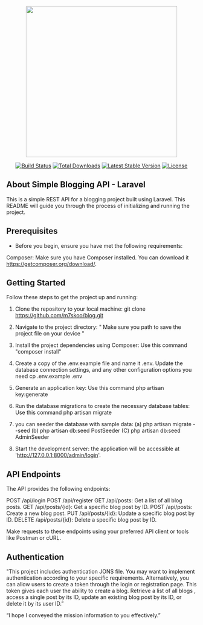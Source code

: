 <p align="center"><a href="https://laravel.com" target="_blank"><img src="https://raw.githubusercontent.com/laravel/art/master/logo-lockup/5%20SVG/2%20CMYK/1%20Full%20Color/laravel-logolockup-cmyk-red.svg" width="400"></a></p>

<p align="center">
<a href="https://travis-ci.org/laravel/framework"><img src="https://travis-ci.org/laravel/framework.svg" alt="Build Status"></a>
<a href="https://packagist.org/packages/laravel/framework"><img src="https://img.shields.io/packagist/dt/laravel/framework" alt="Total Downloads"></a>
<a href="https://packagist.org/packages/laravel/framework"><img src="https://img.shields.io/packagist/v/laravel/framework" alt="Latest Stable Version"></a>
<a href="https://packagist.org/packages/laravel/framework"><img src="https://img.shields.io/packagist/l/laravel/framework" alt="License"></a>
</p>

## About Simple Blogging API - Laravel

This is a simple REST API for a blogging project built using Laravel. This README will guide you through the process of initializing and running the project.

## Prerequisites
- Before you begin, ensure you have met the following requirements:

Composer: Make sure you have Composer installed. You can download it https://getcomposer.org/download/.

## Getting Started
Follow these steps to get the project up and running:

1. Clone the repository to your local machine:
   git clone https://github.com/m7skoo/blog.git

2. Navigate to the project directory:
 " Make sure you path to save the project file on your device " 

3. Install the project dependencies using Composer:
   Use this command  "composer install"

4. Create a copy of the .env.example file and name it .env. Update the database connection settings, and any other configuration options you need
   cp .env.example .env

5. Generate an application key:
   Use this command  php artisan key:generate

6. Run the database migrations to create the necessary database tables:
  Use this command  php artisan migrate

7.  you can seeder the database with sample data:
    (a) php artisan migrate --seed
    (b) php artisan db:seed PostSeeder
    (C) php artisan db:seed AdminSeeder

8. Start the development server: the application will be accessible at 'http://127.0.0.1:8000/admin/login'.


## API Endpoints
The API provides the following endpoints:

POST /api/login
POST /api/register
GET /api/posts: Get a list of all blog posts.
GET /api/posts/{id}: Get a specific blog post by ID.
POST /api/posts: Create a new blog post.
PUT /api/posts/{id}: Update a specific blog post by ID.
DELETE /api/posts/{id}: Delete a specific blog post by ID.

Make requests to these endpoints using your preferred API client or tools like Postman or cURL.

## Authentication
  "This project includes authentication JONS file. You may want to implement authentication according to your specific requirements. Alternatively, you can allow users to create a token through the login or registration page. This token gives each user the ability to create a blog. Retrieve a list of all blogs , access a single post by its ID, update an existing blog post by its ID, or delete it by its user ID.”

 
 
 “I hope I conveyed the mission information to you effectively.”


